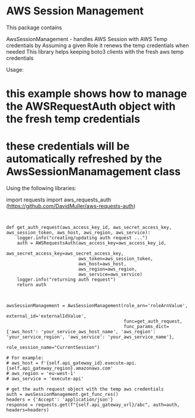 # AWS Session Management

This package contains 

AwsSessionManagement - handles AWS Session with AWS Temp credentials by Assuming a given Role
                       it renews the temp credentials when needed
This library helps keeping boto3 clients with the fresh aws temp credentials

Usage:

# this example shows how to manage the AWSRequestAuth object with the fresh temp credentials 
# these credentials will be automatically refreshed by the AwsSessionManamagement class

Using the following libraries:

import requests
import aws_requests_auth (https://github.com/DavidMuller/aws-requests-auth)

```


def get_auth_request(aws_access_key_id, aws_secret_access_key, aws_session_token, aws_host, aws_region, aws_service):
    logger.info("creating/updating auth request ...")
    auth = AWSRequestsAuth(aws_access_key=aws_access_key_id,
                           aws_secret_access_key=aws_secret_access_key,
                           aws_token=aws_session_token,
                           aws_host=aws_host,
                           aws_region=aws_region,
                           aws_service=aws_service)
    logger.info("returning auth request")
    return auth



awsSessionManagement = AwsSessionManagement(role_arn='roleArnValue',
                                            external_id='externalIdValue',
                                            func=get_auth_request,
                                            func_params_dict={'aws_host': 'your_service_aws_host_name', 'aws_region': 'your_service_region', 'aws_service': 'your_aws_service_name'},
                                            role_session_name="CurrentSession")

# For example:
# aws_host = f'{self.api_gateway_id}.execute-api.{self.api_gateway_region}.amazonaws.com'
# aws_region = 'eu-west-1'
# aws_service = 'execute-api'

# get the auth request object with the temp aws credentials
auth = awsSessionManagement.get_func_res()
headers = {'Accept': 'application/json'}
response = requests.get(f"{self.api_gateway_url}/abc", auth=auth, headers=headers)


```
 
